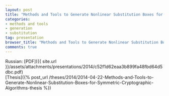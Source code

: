 ```yaml
---
layout: post
title: "Methods and Tools to Generate Nonlinear Substitution Boxes for Symmetric Cryptographic Algorithms"
categories:
- methods and tools
- generation
- substitution
tag: presentation
browser_title: "Methods and Tools to Generate Nonlinear Substitution Boxes for Symmetric Cryptographic Algorithms"
comments: true
---
```


Russian: [PDF]({{ site.url }}/assets/attachments/presentations/2014/c52f1d62eaa3b899fa48fbd64d5dbc.pdf) <span style="float: right;">[Thesis]({% post_url /theses/2014/2014-04-22-Methods-and-Tools-to-Generate-Nonlinear-Substitution-Boxes-for-Symmetric-Cryptographic-Algorithms-thesis %})</span>
